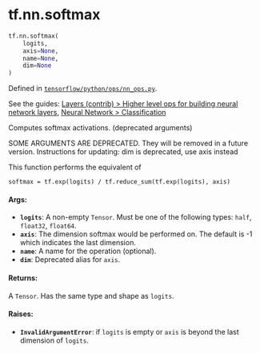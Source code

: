 <div itemscope itemtype="http://developers.google.com/ReferenceObject">
<meta itemprop="name" content="tf.nn.softmax" />
</div>

# tf.nn.softmax

``` python
tf.nn.softmax(
    logits,
    axis=None,
    name=None,
    dim=None
)
```



Defined in [`tensorflow/python/ops/nn_ops.py`](https://www.tensorflow.org/code/tensorflow/python/ops/nn_ops.py).

See the guides: [Layers (contrib) > Higher level ops for building neural network layers](../../../../api_guides/python/contrib.layers.md#Higher_level_ops_for_building_neural_network_layers), [Neural Network > Classification](../../../../api_guides/python/nn.md#Classification)

Computes softmax activations. (deprecated arguments)

SOME ARGUMENTS ARE DEPRECATED. They will be removed in a future version.
Instructions for updating:
dim is deprecated, use axis instead

This function performs the equivalent of

    softmax = tf.exp(logits) / tf.reduce_sum(tf.exp(logits), axis)

#### Args:

* <b>`logits`</b>: A non-empty `Tensor`. Must be one of the following types: `half`,
    `float32`, `float64`.
* <b>`axis`</b>: The dimension softmax would be performed on. The default is -1 which
    indicates the last dimension.
* <b>`name`</b>: A name for the operation (optional).
* <b>`dim`</b>: Deprecated alias for `axis`.


#### Returns:

A `Tensor`. Has the same type and shape as `logits`.


#### Raises:

* <b>`InvalidArgumentError`</b>: if `logits` is empty or `axis` is beyond the last
    dimension of `logits`.